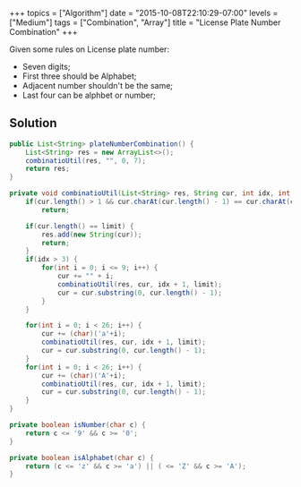 +++
topics = ["Algorithm"]
date = "2015-10-08T22:10:29-07:00"
levels = ["Medium"]
tags = ["Combination", "Array"]
title = "License Plate Number Combination"
+++

Given some rules on License plate number:
- Seven digits;
- First three should be Alphabet;
- Adjacent number shouldn't be the same;
- Last four can be alphbet or number;

## Solution
```java
public List<String> plateNumberCombination() {
	List<String> res = new ArrayList<>();
	combinatioUtil(res, "", 0, 7);
	return res; 
}

private void combinatioUtil(List<String> res, String cur, int idx, int limit) {
	if(cur.length() > 1 && cur.charAt(cur.length() - 1) == cur.charAt(cur.length() - 2))
		return;

	if(cur.length() == limit) {
		res.add(new String(cur));
		return;
	}
	if(idx > 3) {
		for(int i = 0; i <= 9; i++) {
			cur += "" + i;
			combinatioUtil(res, cur, idx + 1, limit);
			cur = cur.substring(0, cur.length() - 1);
		}
	} 

	for(int i = 0; i < 26; i++) {
		cur += (char)('a'+i);
		combinatioUtil(res, cur, idx + 1, limit);
		cur = cur.substring(0, cur.length() - 1);
	}
	for(int i = 0; i < 26; i++) {
		cur += (char)('A'+i);
		combinatioUtil(res, cur, idx + 1, limit);
		cur = cur.substring(0, cur.length() - 1);
	}
}

private boolean isNumber(char c) {
	return c <= '9' && c >= '0';
}

private boolean isAlphabet(char c) {
	return (c <= 'z' && c >= 'a') || ( <= 'Z' && c >= 'A');
}

```